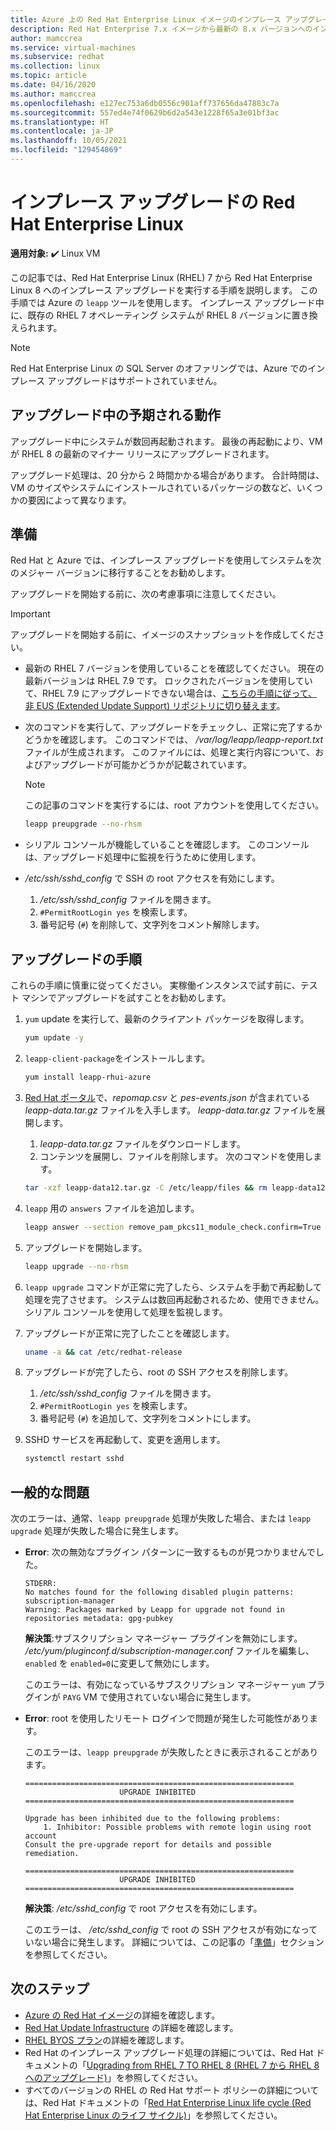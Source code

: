 ```yaml
---
title: Azure 上の Red Hat Enterprise Linux イメージのインプレース アップグレード
description: Red Hat Enterprise 7.x イメージから最新の 8.x バージョンへのインプレース アップグレードを実行する方法について説明します。
author: mamccrea
ms.service: virtual-machines
ms.subservice: redhat
ms.collection: linux
ms.topic: article
ms.date: 04/16/2020
ms.author: mamccrea
ms.openlocfilehash: e127ec753a6db0556c901aff737656da47883c7a
ms.sourcegitcommit: 557ed4e74f0629b6d2a543e1228f65a3e01bf3ac
ms.translationtype: HT
ms.contentlocale: ja-JP
ms.lasthandoff: 10/05/2021
ms.locfileid: "129454869"
---
```

# <a name="red-hat-enterprise-linux-in-place-upgrades"></a>インプレース アップグレードの Red Hat Enterprise Linux

**適用対象:** :heavy_check_mark: Linux VM 

この記事では、Red Hat Enterprise Linux (RHEL) 7 から Red Hat Enterprise Linux 8 へのインプレース アップグレードを実行する手順を説明します。 この手順では Azure の `leapp` ツールを使用します。 インプレース アップグレード中に、既存の RHEL 7 オペレーティング システムが RHEL 8 バージョンに置き換えられます。

>[!Note] 
> Red Hat Enterprise Linux の SQL Server のオファリングでは、Azure でのインプレース アップグレードはサポートされていません。

## <a name="what-to-expect-during-the-upgrade"></a>アップグレード中の予期される動作
アップグレード中にシステムが数回再起動されます。 最後の再起動により、VM が RHEL 8 の最新のマイナー リリースにアップグレードされます。 

アップグレード処理は、20 分から 2 時間かかる場合があります。 合計時間は、VM のサイズやシステムにインストールされているパッケージの数など、いくつかの要因によって異なります。

## <a name="preparations"></a>準備
Red Hat と Azure では、インプレース アップグレードを使用してシステムを次のメジャー バージョンに移行することをお勧めします。 

アップグレードを開始する前に、次の考慮事項に注意してください。 

>[!Important] 
> アップグレードを開始する前に、イメージのスナップショットを作成してください。

* 最新の RHEL 7 バージョンを使用していることを確認してください。 現在の最新バージョンは RHEL 7.9 です。 ロックされたバージョンを使用していて、RHEL 7.9 にアップグレードできない場合は、[こちらの手順に従って、非 EUS (Extended Update Support) リポジトリに切り替えます](./redhat-rhui.md#switch-a-rhel-7x-vm-back-to-non-eus-remove-a-version-lock)。

* 次のコマンドを実行して、アップグレードをチェックし、正常に完了するかどうかを確認します。 このコマンドでは、 */var/log/leapp/leapp-report.txt* ファイルが生成されます。 このファイルには、処理と実行内容について、およびアップグレードが可能かどうかが記載されています。

    >[!NOTE]
    > この記事のコマンドを実行するには、root アカウントを使用してください。 

    ```bash
    leapp preupgrade --no-rhsm
    ```
* シリアル コンソールが機能していることを確認します。 このコンソールは、アップグレード処理中に監視を行うために使用します。

* */etc/ssh/sshd_config* で SSH の root アクセスを有効にします。
    1. */etc/ssh/sshd_config* ファイルを開きます。
    1. `#PermitRootLogin yes` を検索します。
    1. 番号記号 (`#`) を削除して、文字列をコメント解除します。

## <a name="upgrade-steps"></a>アップグレードの手順

これらの手順に慎重に従ってください。 実稼働インスタンスで試す前に、テスト マシンでアップグレードを試すことをお勧めします。

1. `yum` update を実行して、最新のクライアント パッケージを取得します。
    ```bash
    yum update -y
    ```

1. `leapp-client-package`をインストールします。
    ```bash
    yum install leapp-rhui-azure
    ```
    
1. [Red Hat ポータル](https://access.redhat.com/articles/3664871)で、*repomap.csv* と *pes-events.json* が含まれている *leapp-data.tar.gz* ファイルを入手します。 *leapp-data.tar.gz* ファイルを展開します。
    1. *leapp-data.tar.gz* ファイルをダウンロードします。
    1. コンテンツを展開し、ファイルを削除します。 次のコマンドを使用します。
    ```bash
    tar -xzf leapp-data12.tar.gz -C /etc/leapp/files && rm leapp-data12.tar.gz
    ```

1. `leapp` 用の `answers` ファイルを追加します。
    ```bash
    leapp answer --section remove_pam_pkcs11_module_check.confirm=True --add
    ``` 

1. アップグレードを開始します。
    ```bash
    leapp upgrade --no-rhsm
    ```
1.  `leapp upgrade` コマンドが正常に完了したら、システムを手動で再起動して処理を完了させます。 システムは数回再起動されるため、使用できません。 シリアル コンソールを使用して処理を監視します。

1.  アップグレードが正常に完了したことを確認します。
    ```bash
    uname -a && cat /etc/redhat-release
    ```

1. アップグレードが完了したら、root の SSH アクセスを削除します。
    1. */etc/ssh/sshd_config* ファイルを開きます。
    1. `#PermitRootLogin yes` を検索します。
    1. 番号記号 (`#`) を追加して、文字列をコメントにします。

1. SSHD サービスを再起動して、変更を適用します。
    ```bash
    systemctl restart sshd
    ```
## <a name="common-problems"></a>一般的な問題

次のエラーは、通常、`leapp preupgrade` 処理が失敗した場合、または `leapp upgrade` 処理が失敗した場合に発生します。

* **Error**: 次の無効なプラグイン パターンに一致するものが見つかりませんでした。

    ```plaintext
    STDERR:
    No matches found for the following disabled plugin patterns: subscription-manager
    Warning: Packages marked by Leapp for upgrade not found in repositories metadata: gpg-pubkey
    ```

    **解決策**:サブスクリプション マネージャー プラグインを無効にします。 */etc/yum/pluginconf.d/subscription-manager.conf* ファイルを編集し、`enabled` を `enabled=0`に変更して無効にします。

    このエラーは、有効になっているサブスクリプション マネージャー `yum` プラグインが `PAYG` VM で使用されていない場合に発生します。

* **Error**: root を使用したリモート ログインで問題が発生した可能性があります。

    このエラーは、`leapp preupgrade` が失敗したときに表示されることがあります。

    ```structured-text
    ============================================================
                         UPGRADE INHIBITED
    ============================================================
    
    Upgrade has been inhibited due to the following problems:
        1. Inhibitor: Possible problems with remote login using root account
    Consult the pre-upgrade report for details and possible remediation.
    
    ============================================================
                         UPGRADE INHIBITED
    ============================================================
    ```
    **解決策**: */etc/sshd_config* で root アクセスを有効にします。

    このエラーは、 */etc/sshd_config* で root の SSH アクセスが有効になっていない場合に発生します。 詳細については、この記事の「[準備](#preparations)」セクションを参照してください。 


## <a name="next-steps"></a>次のステップ
* [Azure の Red Hat イメージ](./redhat-images.md)の詳細を確認します。
* [Red Hat Update Infrastructure](./redhat-rhui.md) の詳細を確認します。
* [RHEL BYOS プラン](./byos.md)の詳細を確認します。
* Red Hat のインプレース アップグレード処理の詳細については、Red Hat ドキュメントの「[Upgrading from RHEL 7 TO RHEL 8 (RHEL 7 から RHEL 8 へのアップグレード)](https://access.redhat.com/documentation/en-us/red_hat_enterprise_linux/8/html-single/upgrading_from_rhel_7_to_rhel_8/index)」を参照してください。
* すべてのバージョンの RHEL の Red Hat サポート ポリシーの詳細については、Red Hat ドキュメントの「[Red Hat Enterprise Linux life cycle (Red Hat Enterprise Linux のライフ サイクル)](https://access.redhat.com/support/policy/updates/errata)」を参照してください。